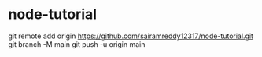 # node-tutorial
git remote add origin https://github.com/sairamreddy12317/node-tutorial.git
git branch -M main
git push -u origin main
